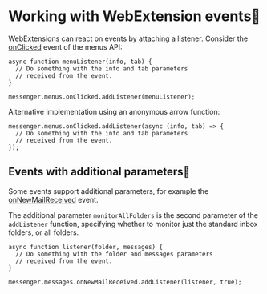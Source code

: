 # Working with WebExtension events

WebExtensions can react on events by attaching a listener. Consider the
[onClicked](../menus.html#menus-onclicked) event of the menus API:

    
    
    async function menuListener(info, tab) {
      // Do something with the info and tab parameters
      // received from the event.
    }
    
    messenger.menus.onClicked.addListener(menuListener);
    

Alternative implementation using an anonymous arrow function:

    
    
    messenger.menus.onClicked.addListener(async (info, tab) => {
      // Do something with the info and tab parameters
      // received from the event.
    });
    

## Events with additional parameters

Some events support additional parameters, for example the
[onNewMailReceived](../messages.html#messages-onnewmailreceived) event.

The additional parameter `monitorAllFolders` is the second parameter of the
`addListener` function, specifying whether to monitor just the standard inbox
folders, or all folders.

    
    
    async function listener(folder, messages) {
      // Do something with the folder and messages parameters
      // received from the event.
    }
    
    messenger.messages.onNewMailReceived.addListener(listener, true);
    

